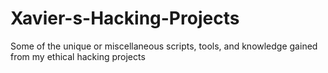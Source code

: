 # Xavier-s-Hacking-Projects
Some of the unique or miscellaneous scripts, tools, and knowledge gained from my ethical hacking projects
